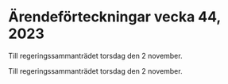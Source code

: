 # Ärendeförteckningar vecka 44, 2023

Till regeringssammanträdet torsdag den 2 november.

Till regeringssammanträdet torsdag den 2 november.
